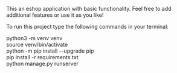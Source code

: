 This an eshop application with basic functionality. Feel free to add additional features or use it as you like!

To run this project type the following commands in your terminal:

python3 -m venv venv <br />
source venv/bin/activate <br />
python -m pip install --upgrade pip <br />
pip install -r requirements.txt <br />
python manage.py runserver
